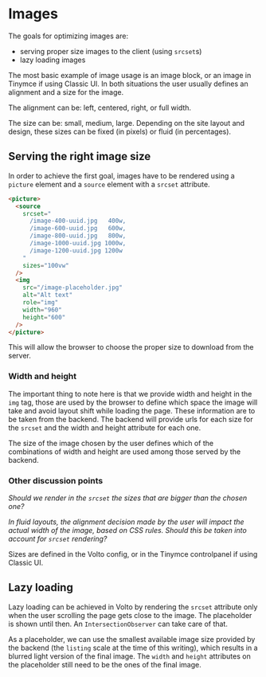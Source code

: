 # Images

The goals for optimizing images are:

- serving proper size images to the client (using `srcset`s)
- lazy loading images

The most basic example of image usage is an image block, or an image in Tinymce if using Classic UI.
In both situations the user usually defines an alignment and a size for the image.

The alignment can be: left, centered, right, or full width.

The size can be: small, medium, large.
Depending on the site layout and design, these sizes can be fixed (in pixels) or fluid (in percentages).

## Serving the right image size

In order to achieve the first goal, images have to be rendered using a `picture` element and a `source` element with a `srcset` attribute.

```html
<picture>
  <source
    srcset="
      /image-400-uuid.jpg   400w,
      /image-600-uuid.jpg   600w,
      /image-800-uuid.jpg   800w,
      /image-1000-uuid.jpg 1000w,
      /image-1200-uuid.jpg 1200w
    "
    sizes="100vw"
  />
  <img
    src="/image-placeholder.jpg"
    alt="Alt text"
    role="img"
    width="960"
    height="600"
  />
</picture>
```

This will allow the browser to choose the proper size to download from the server.

### Width and height

The important thing to note here is that we provide width and height in the `img` tag, those are used by the browser to define which space the image will take and avoid layout shift while loading the page. These information are to be taken from the backend. The backend will provide urls for each size for the `srcset` and the width and height attribute for each one.

The size of the image chosen by the user defines which of the combinations of width and height are used among those served by the backend.

### Other discussion points

_Should we render in the `srcset` the sizes that are bigger than the chosen one?_

_In fluid layouts, the alignment decision made by the user will impact the actual width of the image, based on CSS rules. Should this be taken into account for `srcset` rendering?_

Sizes are defined in the Volto config, or in the Tinymce controlpanel if using Classic UI.

## Lazy loading

Lazy loading can be achieved in Volto by rendering the `srcset` attribute only when the user scrolling the page gets close to the image. The placeholder is shown until then. An `IntersectionObserver` can take care of that.

As a placeholder, we can use the smallest available image size provided by the backend (the `listing` scale at the time of this writing), which results in a blurred light version of the final image. The `width` and `height` attributes on the placeholder still need to be the ones of the final image.
